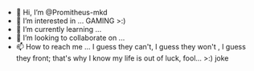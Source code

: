 - 👋 Hi, I’m @Promitheus-mkd
- 👀 I’m interested in ... GAMING >:) 
- 🌱 I’m currently learning ... 
- 💞️ I’m looking to collaborate on ...
- 📫 How to reach me ... I guess they can't, I guess they won't , I guess they front; that's why I know my life is out of luck, fool... >:) joke



<!---
Promitheus-mkd/Promitheus-mkd is a ✨ special ✨ repository because its `README.md` (this file) appears on your GitHub profile.
You can click the Preview link to take a look at your changes.
--->
